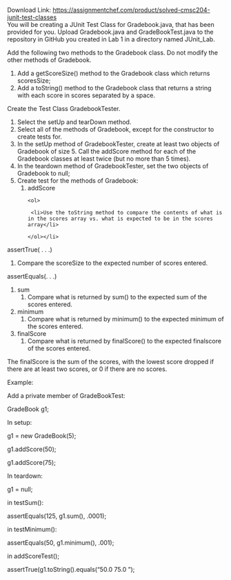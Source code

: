 Download Link: https://assignmentchef.com/product/solved-cmsc204-junit-test-classes
<br>
You will be creating a JUnit Test Class for Gradebook.java, that has been provided for you.  Upload Gradebook.java and GradeBookTest.java to the repository in GitHub you created in Lab 1 in a directory named JUnit_Lab.

Add the following two methods to the Gradebook class.  Do not modify the other methods of Gradebook.

<ol>

 <li>Add a getScoreSize() method to the Gradebook class which returns scoresSize;</li>

 <li>Add a toString() method to the Gradebook class that returns a string with each score in scores separated by a space.</li>

</ol>

Create the Test Class GradebookTester.

<ol>

 <li>Select the setUp and tearDown method.</li>

 <li>Select all of the methods of Gradebook, except for the constructor to create tests for.</li>

 <li>In the setUp method of GradebookTester, create at least two objects of Gradebook of size 5. Call the addScore method for each of the Gradebook classes at least twice (but no more than 5 times).</li>

 <li>In the teardown method of GradebookTester, set the two objects of Gradebook to null;</li>

 <li>Create test for the methods of Gradebook:

  <ol>

   <li>addScore

    <ol>

     <li>Use the toString method to compare the contents of what is in the scores array vs. what is expected to be in the scores array</li>

    </ol></li>

  </ol></li>

</ol>

assertTrue( . . .)

<ol>

 <li>Compare the scoreSize to the expected number of scores entered.</li>

</ol>

assertEquals(. . .)

<ol>

 <li>sum

  <ol>

   <li>Compare what is returned by sum() to the expected sum of the scores entered.</li>

  </ol></li>

 <li>minimum

  <ol>

   <li>Compare what is returned by minimum() to the expected minimum of the scores entered.</li>

  </ol></li>

 <li>finalScore

  <ol>

   <li>Compare what is returned by finalScore() to the expected finalscore of the scores entered.</li>

  </ol></li>

</ol>

The finalScore is the sum of the scores, with the lowest score dropped if there are at least two scores, or 0 if there are no scores.

Example:




Add a private member of GradeBookTest:

GradeBook g1;




In setup:

g1 = new GradeBook(5);

g1.addScore(50);

g1.addScore(75);




In teardown:

g1 = null;




in testSum():

assertEquals(125, g1.sum(), .0001);




in testMinimum():

assertEquals(50, g1.minimum(), .001);




in addScoreTest();

assertTrue(g1.toString().equals(“50.0 75.0 ”);





